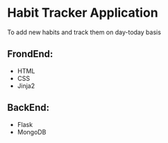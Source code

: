 # Habit Tracker Application
To add new habits and track them on day-today basis 

## FrondEnd:
 - HTML
 - CSS
 - Jinja2
 
## BackEnd:
 - Flask
 - MongoDB
